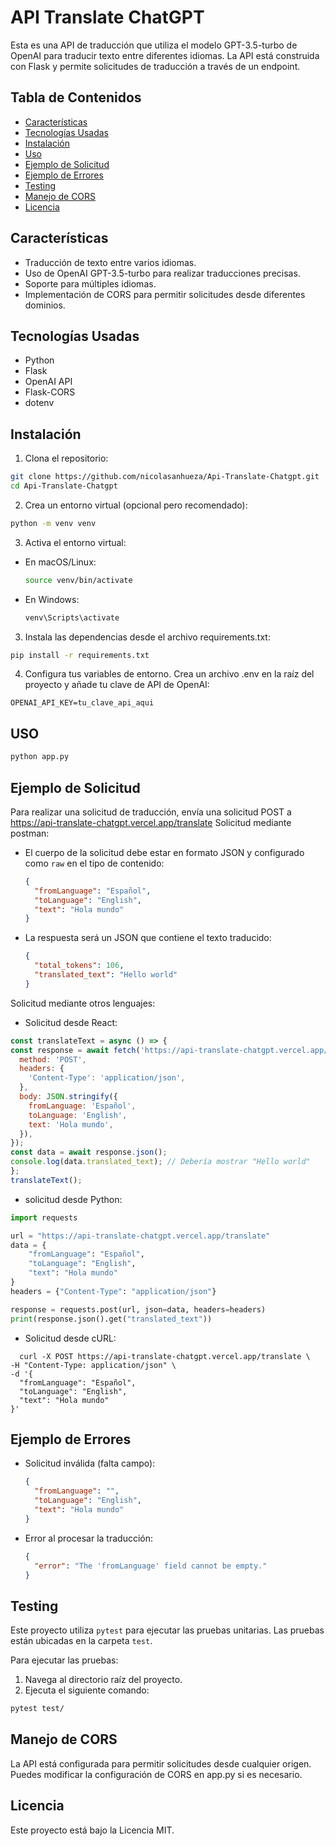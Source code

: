 # API Translate ChatGPT

Esta es una API de traducción que utiliza el modelo GPT-3.5-turbo de OpenAI para traducir texto entre diferentes idiomas. La API está construida con Flask y permite solicitudes de traducción a través de un endpoint.

## Tabla de Contenidos

- [Características](#características)
- [Tecnologías Usadas](#tecnologías-usadas)
- [Instalación](#instalación)
- [Uso](#uso)
- [Ejemplo de Solicitud](#ejemplo-de-solicitud)
- [Ejemplo de Errores](#ejemplo-de-errores)
- [Testing](#testing)
- [Manejo de CORS](#manejo-de-cors)
- [Licencia](#licencia)

## Características

- Traducción de texto entre varios idiomas.
- Uso de OpenAI GPT-3.5-turbo para realizar traducciones precisas.
- Soporte para múltiples idiomas.
- Implementación de CORS para permitir solicitudes desde diferentes dominios.

## Tecnologías Usadas

- Python
- Flask
- OpenAI API
- Flask-CORS
- dotenv

## Instalación

1. Clona el repositorio:

  ```bash
  git clone https://github.com/nicolasanhueza/Api-Translate-Chatgpt.git
  cd Api-Translate-Chatgpt
  ```

2. Crea un entorno virtual (opcional pero recomendado):
  
  ```bash
  python -m venv venv
  ```

3. Activa el entorno virtual:

  - En macOS/Linux:

    ```bash
    source venv/bin/activate
    ```
  - En Windows:

    ```bash
    venv\Scripts\activate
    ```

3. Instala las dependencias desde el archivo requirements.txt:

  ```bash
  pip install -r requirements.txt
  ```

4. Configura tus variables de entorno. Crea un archivo .env en la raíz del proyecto y añade tu clave de API de OpenAI:

  `OPENAI_API_KEY=tu_clave_api_aqui`

## USO

  ```bash
  python app.py
  ```

## Ejemplo de Solicitud
Para realizar una solicitud de traducción, envía una solicitud POST a https://api-translate-chatgpt.vercel.app/translate
Solicitud mediante postman:
  - El cuerpo de la solicitud debe estar en formato JSON y configurado como `raw` en el tipo de contenido:

    ```json
    {
      "fromLanguage": "Español",
      "toLanguage": "English",
      "text": "Hola mundo"
    }

  - La respuesta será un JSON que contiene el texto traducido:

    ```json
    {
      "total_tokens": 106,
      "translated_text": "Hello world"
    }

Solicitud mediante otros lenguajes:
  - Solicitud desde React:
  ```jsx
  const translateText = async () => {
  const response = await fetch('https://api-translate-chatgpt.vercel.app/translate', {
    method: 'POST',
    headers: {
      'Content-Type': 'application/json',
    },
    body: JSON.stringify({
      fromLanguage: 'Español',
      toLanguage: 'English',
      text: 'Hola mundo',
    }),
  });
  const data = await response.json();
  console.log(data.translated_text); // Debería mostrar "Hello world"
  };
  translateText();
  ```
  - solicitud desde Python:
  ```python
  import requests

  url = "https://api-translate-chatgpt.vercel.app/translate"
  data = {
      "fromLanguage": "Español",
      "toLanguage": "English",
      "text": "Hola mundo"
  }
  headers = {"Content-Type": "application/json"}

  response = requests.post(url, json=data, headers=headers)
  print(response.json().get("translated_text"))
  ```
  - Solicitud desde cURL:
  ```curl
    curl -X POST https://api-translate-chatgpt.vercel.app/translate \
  -H "Content-Type: application/json" \
  -d '{
    "fromLanguage": "Español",
    "toLanguage": "English",
    "text": "Hola mundo"
  }'
  ```

## Ejemplo de Errores

- Solicitud inválida (falta campo):
  ```json
  {
    "fromLanguage": "",
    "toLanguage": "English",
    "text": "Hola mundo"
  }

- Error al procesar la traducción:

  ```json
  {
    "error": "The 'fromLanguage' field cannot be empty."
  }
  

## Testing

Este proyecto utiliza `pytest` para ejecutar las pruebas unitarias. Las pruebas están ubicadas en la carpeta `test`.

Para ejecutar las pruebas:

1. Navega al directorio raíz del proyecto.
2. Ejecuta el siguiente comando:

  ```bash
  pytest test/
  ```

## Manejo de CORS

La API está configurada para permitir solicitudes desde cualquier origen. Puedes modificar la configuración de CORS en app.py si es necesario.

## Licencia

Este proyecto está bajo la Licencia MIT.
